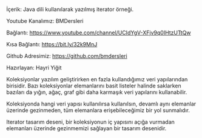 İçerik: Java dili kullanılarak yazılmış iterator örneği.

Youtube Kanalımız: BMDersleri

Bağlantı: https://www.youtube.com/channel/UCIdYgV-XFjv9q0IHtzUTtQw

Kısa Bağlantı: https://bit.ly/32k9MnJ

Github Adresimiz: https://github.com/bmdersleri

Hazırlayan: Hayri Yiğit

Koleksiyonlar yazılım geliştirirken en fazla kullandığımız veri yapılarından birisidir. Bazı koleksiyonlar elemanlarını basit listeler halinde saklarken bazıları da yığın, ağaç, graf gibi daha karmaşık veri yapılarını kullanabilir.

Koleksiyonda hangi veri yapısı kullanılırsa kullanılsın, devamlı aynı elemanlar üzerinde gezinmeden, tüm elemanlara erişebileceğimiz bir yol sunmalıdır.

Iterator tasarım deseni, bir koleksiyonun iç yapısını açığa vurmadan elemanları üzerinde gezinmemizi sağlayan bir tasarım desenidir.
